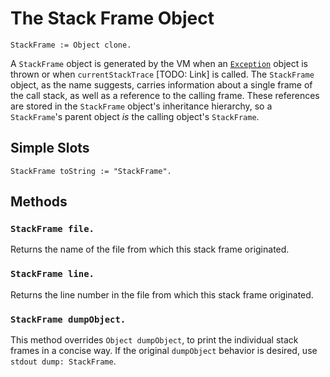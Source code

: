
# The Stack Frame Object

    StackFrame := Object clone.

A `StackFrame` object is generated by the VM when
an [`Exception`](exception.md) object is thrown or when
`currentStackTrace` [TODO: Link] is called. The `StackFrame` object,
as the name suggests, carries information about a single frame of the
call stack, as well as a reference to the calling frame. These
references are stored in the `StackFrame` object's inheritance
hierarchy, so a `StackFrame`'s parent object *is* the calling object's
`StackFrame`.

## Simple Slots

    StackFrame toString := "StackFrame".

## Methods

### `StackFrame file.`

Returns the name of the file from which this stack frame originated.

### `StackFrame line.`

Returns the line number in the file from which this stack frame
originated.

### `StackFrame dumpObject.`

This method overrides `Object dumpObject`, to print the individual
stack frames in a concise way. If the original `dumpObject` behavior
is desired, use `stdout dump: StackFrame`.

